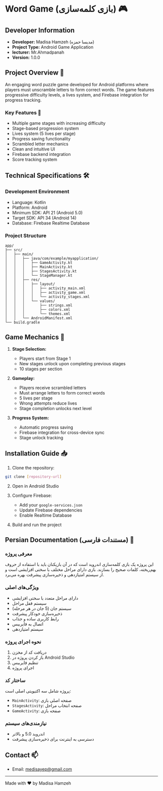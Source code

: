 # Word Game (بازی کلمه‌سازی) 🎮

## Developer Information
- **Developer:** Madisa Hamzeh (مدیسا حمزه)
- **Project Type:** Android Game Application
- **lecturer:** Mr.Ahmadpanah
- **Version:** 1.0.0

## Project Overview 📱

An engaging word puzzle game developed for Android platforms where players must unscramble letters to form correct words. The game features progressive difficulty levels, a lives system, and Firebase integration for progress tracking.

### Key Features 🌟

- Multiple game stages with increasing difficulty
- Stage-based progression system
- Lives system (5 lives per stage)
- Progress saving functionality
- Scrambled letter mechanics
- Clean and intuitive UI
- Firebase backend integration
- Score tracking system

## Technical Specifications 🛠

### Development Environment
- Language: Kotlin
- Platform: Android
- Minimum SDK: API 21 (Android 5.0)
- Target SDK: API 34 (Android 14)
- Database: Firebase Realtime Database

### Project Structure
```
app/
├── src/
│   ├── main/
│   │   ├── java/com/example/myapplication/
│   │   │   ├── GameActivity.kt
│   │   │   ├── MainActivity.kt
│   │   │   ├── StagesActivity.kt
│   │   │   └── StageManager.kt
│   │   ├── res/
│   │   │   ├── layout/
│   │   │   │   ├── activity_main.xml
│   │   │   │   ├── activity_game.xml
│   │   │   │   └── activity_stages.xml
│   │   │   └── values/
│   │   │       ├── strings.xml
│   │   │       ├── colors.xml
│   │   │       └── themes.xml
│   │   └── AndroidManifest.xml
└── build.gradle
```

## Game Mechanics 🎯

1. **Stage Selection:**
   - Players start from Stage 1
   - New stages unlock upon completing previous stages
   - 10 stages per section

2. **Gameplay:**
   - Players receive scrambled letters
   - Must arrange letters to form correct words
   - 5 lives per stage
   - Wrong attempts reduce lives
   - Stage completion unlocks next level

3. **Progress System:**
   - Automatic progress saving
   - Firebase integration for cross-device sync
   - Stage unlock tracking

## Installation Guide 📥

1. Clone the repository:
```bash
git clone [repository-url]
```

2. Open in Android Studio

3. Configure Firebase:
   - Add your `google-services.json`
   - Update Firebase dependencies
   - Enable Realtime Database

4. Build and run the project



## Persian Documentation (مستندات فارسی) 📝

### معرفی پروژه
این پروژه یک بازی کلمه‌سازی اندروید است که در آن بازیکنان باید با استفاده از حروف بهم‌ریخته، کلمات صحیح را بسازند. بازی دارای مراحل مختلف با سختی افزایشی است و از سیستم امتیازدهی و ذخیره‌سازی پیشرفت بهره می‌برد.

### ویژگی‌های اصلی
- دارای مراحل متعدد با سختی افزایشی
- سیستم قفل مراحل
- سیستم جان (5 جان در هر مرحله)
- ذخیره‌سازی خودکار پیشرفت
- رابط کاربری ساده و جذاب
- اتصال به فایربیس
- سیستم امتیازدهی

### نحوه اجرای پروژه
1. دریافت کد از مخزن
2. باز کردن پروژه در Android Studio
3. تنظیم فایربیس
4. اجرای پروژه

### ساختار کد
پروژه شامل سه اکتیویتی اصلی است:
- `MainActivity`: صفحه اصلی بازی
- `StagesActivity`: صفحه انتخاب مراحل
- `GameActivity`: صفحه بازی

### نیازمندی‌های سیستم
- اندروید 5.0 و بالاتر
- دسترسی به اینترنت برای ذخیره‌سازی پیشرفت

## Contact 📫
- Email: medisayep@gmail.com


---
Made with ❤️ by Madisa Hamzeh
